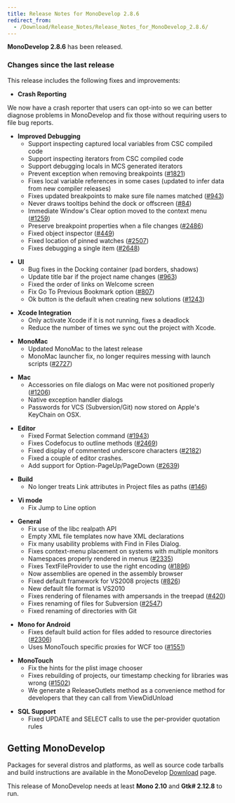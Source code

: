 ```yaml
---
title: Release Notes for MonoDevelop 2.8.6
redirect_from:
  - /Download/Release_Notes/Release_Notes_for_MonoDevelop_2.8.6/
---
```


**MonoDevelop 2.8.6** has been released.

### Changes since the last release

This release includes the following fixes and improvements:

-   **Crash Reporting**

We now have a crash reporter that users can opt-into so we can better diagnose problems in MonoDevelop and fix those without requiring users to file bug reports.

-   **Improved Debugging**
    -   Support inspecting captured local variables from CSC compiled code
    -   Support inspecting iterators from CSC compiled code
    -   Support debugging locals in MCS generated iterators
    -   Prevent exception when removing breakpoints ([\#1821](http://bugzilla.xamarin.com/show_bug.cgi?id=1821 "http://bugzilla.xamarin.com/show_bug.cgi?id=1821"))
    -   Fixes local variable references in some cases (updated to infer data from new compiler releases)
    -   Fixes updated breakpoints to make sure file names matched ([\#943](http://bugzilla.xamarin.com/show_bug.cgi?id=943 "http://bugzilla.xamarin.com/show_bug.cgi?id=943"))
    -   Never draws tooltips behind the dock or offscreen ([\#84](http://bugzilla.xamarin.com/show_bug.cgi?id=84 "http://bugzilla.xamarin.com/show_bug.cgi?id=84"))
    -   Immediate Window's Clear option moved to the context menu ([\#1259](http://bugzilla.xamarin.com/show_bug.cgi?id=1259 "http://bugzilla.xamarin.com/show_bug.cgi?id=1259"))
    -   Preserve breakpoint properties when a file changes ([\#2486](http://bugzilla.xamarin.com/show_bug.cgi?id=2486 "http://bugzilla.xamarin.com/show_bug.cgi?id=2486"))
    -   Fixed object inspector ([\#449](http://bugzilla.xamarin.com/show_bug.cgi?id=449 "http://bugzilla.xamarin.com/show_bug.cgi?id=449"))
    -   Fixed location of pinned watches ([\#2507](http://bugzilla.xamarin.com/show_bug.cgi?id=2507 "http://bugzilla.xamarin.com/show_bug.cgi?id=2507"))
    -   Fixes debugging a single item ([\#2648](http://bugzilla.xamarin.com/show_bug.cgi?id=2648 "http://bugzilla.xamarin.com/show_bug.cgi?id=2648"))

<!-- -->

-   **UI**
    -   Bug fixes in the Docking container (pad borders, shadows)
    -   Update title bar if the project name changes ([\#963](http://bugzilla.xamarin.com/show_bug.cgi?id=963 "http://bugzilla.xamarin.com/show_bug.cgi?id=963"))
    -   Fixed the order of links on Welcome screen
    -   Fix Go To Previous Bookmark option ([\#807](http://bugzilla.xamarin.com/show_bug.cgi?id=807 "http://bugzilla.xamarin.com/show_bug.cgi?id=807"))
    -   Ok button is the default when creating new solutions ([\#1243](http://bugzilla.xamarin.com/show_bug.cgi?id=1243 "http://bugzilla.xamarin.com/show_bug.cgi?id=1243"))

<!-- -->

-   **Xcode Integration**
    -   Only activate Xcode if it is not running, fixes a deadlock
    -   Reduce the number of times we sync out the project with Xcode.

<!-- -->

-   **MonoMac**
    -   Updated MonoMac to the latest release
    -   MonoMac launcher fix, no longer requires messing with launch scripts ([\#2727](http://bugzilla.xamarin.com/show_bug.cgi?id=2727 "http://bugzilla.xamarin.com/show_bug.cgi?id=2727"))

<!-- -->

-   **Mac**
    -   Accessories on file dialogs on Mac were not positioned properly ([\#1206](http://bugzilla.xamarin.com/show_bug.cgi?id=1206 "http://bugzilla.xamarin.com/show_bug.cgi?id=1206"))
    -   Native exception handler dialogs
    -   Passwords for VCS (Subversion/Git) now stored on Apple's KeyChain on OSX.

<!-- -->

-   **Editor**
    -   Fixed Format Selection command ([\#1943](http://bugzilla.xamarin.com/show_bug.cgi?id=1943 "http://bugzilla.xamarin.com/show_bug.cgi?id=1943"))
    -   Fixes Codefocus to outline methods ([\#2469](http://bugzilla.xamarin.com/show_bug.cgi?id=2469 "http://bugzilla.xamarin.com/show_bug.cgi?id=2469"))
    -   Fixed display of commented underscore characters ([\#2182](http://bugzilla.xamarin.com/show_bug.cgi?id=2182 "http://bugzilla.xamarin.com/show_bug.cgi?id=2182"))
    -   Fixed a couple of editor crashes.
    -   Add support for Option-PageUp/PageDown ([\#2639](http://bugzilla.xamarin.com/show_bug.cgi?id=2639 "http://bugzilla.xamarin.com/show_bug.cgi?id=2639"))

<!-- -->

-   **Build**
    -   No longer treats Link attributes in Project files as paths ([\#146](http://bugzilla.xamarin.com/show_bug.cgi?id=146 "http://bugzilla.xamarin.com/show_bug.cgi?id=146"))

<!-- -->

-   **Vi mode**
    -   Fix Jump to Line option

<!-- -->

-   **General**
    -   Fix use of the libc realpath API
    -   Empty XML file templates now have XML declarations
    -   Fix many usability problems with Find in Files Dialog.
    -   Fixes context-menu placement on systems with multiple monitors
    -   Namespaces properly rendered in menus ([\#2335](http://bugzilla.xamarin.com/show_bug.cgi?id=2335 "http://bugzilla.xamarin.com/show_bug.cgi?id=2335"))
    -   Fixes TextFileProvider to use the right encoding ([\#1896](http://bugzilla.xamarin.com/show_bug.cgi?id=1896 "http://bugzilla.xamarin.com/show_bug.cgi?id=1896"))
    -   Now assemblies are opened in the assembly browser
    -   Fixed default framework for VS2008 projects ([\#826](http://bugzilla.xamarin.com/show_bug.cgi?id=826 "http://bugzilla.xamarin.com/show_bug.cgi?id=826"))
    -   New default file format is VS2010
    -   Fixes rendering of filenames with ampersands in the treepad ([\#420](http://bugzilla.xamarin.com/show_bug.cgi?id=420 "http://bugzilla.xamarin.com/show_bug.cgi?id=420"))
    -   Fixes renaming of files for Subversion ([\#2547](http://bugzilla.xamarin.com/show_bug.cgi?id=2547 "http://bugzilla.xamarin.com/show_bug.cgi?id=2547"))
    -   Fixed renaming of directories with Git

<!-- -->

-   **Mono for Android**
    -   Fixes default build action for files added to resource directories ([\#2306](http://bugzilla.xamarin.com/show_bug.cgi?id=2306 "http://bugzilla.xamarin.com/show_bug.cgi?id=2306"))
    -   Uses MonoTouch specific proxies for WCF too ([\#1551](http://bugzilla.xamarin.com/show_bug.cgi?id=1551 "http://bugzilla.xamarin.com/show_bug.cgi?id=1551"))

<!-- -->

-   **MonoTouch**
    -   Fix the hints for the plist image chooser
    -   Fixes rebuilding of projects, our timestamp checking for libraries was wrong ([\#1502](http://bugzilla.xamarin.com/show_bug.cgi?id=1502 "http://bugzilla.xamarin.com/show_bug.cgi?id=1502"))
    -   We generate a ReleaseOutlets method as a convenience method for developers that they can call from ViewDidUnload

<!-- -->

-   **SQL Support**
    -   Fixed UPDATE and SELECT calls to use the per-provider quotation rules

Getting MonoDevelop
-------------------

Packages for several distros and platforms, as well as source code tarballs and build instructions are available in the MonoDevelop [Download](/download/) page.

This release of MonoDevelop needs at least **Mono 2.10** and **Gtk# 2.12.8** to run.

